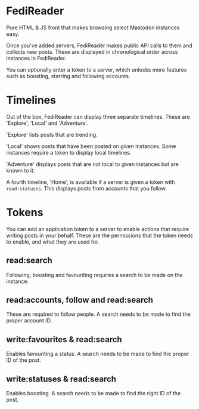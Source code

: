 # FediReader

Pure HTML & JS front that makes browsing select Mastodon instances easy.

Once you've added servers, FediReader makes public API calls to them and collects new posts. These are displayed in chronological order across instances in FediReader.

You can optionally enter a token to a server, which unlocks more features such as boosting, starring and following accounts.

# Timelines

Out of the box, FediReader can display three separate timelines. These are 'Explore', 'Local' and 'Adventure'.

'Explore' lists posts that are trending.

'Local' shows posts that have been posted on given instances. Some instances require a token to display local timelines.

'Adventure' displays posts that are not local to given instances but are known to it.

A fourth timeline, 'Home', is available if a server is given a token with `read:statuses`. This displays posts from accounts that you follow.

# Tokens

You can add an application token to a server to enable actions that require writing posts in your behalf. These are the permissions that the token needs to enable, and what they are used for.

## read:search

Following, boosting and favouriting requires a search to be made on the instance.

## read:accounts, follow and read:search

These are required to follow people. A search needs to be made to find the proper account ID.

## write:favourites & read:search

Enables favouriting a status. A search needs to be made to find the proper ID of the post.

## write:statuses & read:search

Enables boosting. A search needs to be made to find the right ID of the post.
